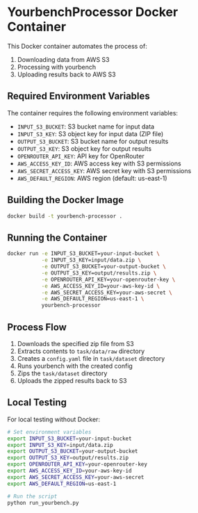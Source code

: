 # YourbenchProcessor Docker Container

This Docker container automates the process of:
1. Downloading data from AWS S3
2. Processing with yourbench
3. Uploading results back to AWS S3

## Required Environment Variables

The container requires the following environment variables:

- `INPUT_S3_BUCKET`: S3 bucket name for input data
- `INPUT_S3_KEY`: S3 object key for input data (ZIP file)
- `OUTPUT_S3_BUCKET`: S3 bucket name for output results
- `OUTPUT_S3_KEY`: S3 object key for output results
- `OPENROUTER_API_KEY`: API key for OpenRouter
- `AWS_ACCESS_KEY_ID`: AWS access key with S3 permissions
- `AWS_SECRET_ACCESS_KEY`: AWS secret key with S3 permissions
- `AWS_DEFAULT_REGION`: AWS region (default: us-east-1)

## Building the Docker Image

```bash
docker build -t yourbench-processor .
```

## Running the Container

```bash
docker run -e INPUT_S3_BUCKET=your-input-bucket \
           -e INPUT_S3_KEY=input/data.zip \
           -e OUTPUT_S3_BUCKET=your-output-bucket \
           -e OUTPUT_S3_KEY=output/results.zip \
           -e OPENROUTER_API_KEY=your-openrouter-key \
           -e AWS_ACCESS_KEY_ID=your-aws-key-id \
           -e AWS_SECRET_ACCESS_KEY=your-aws-secret \
           -e AWS_DEFAULT_REGION=us-east-1 \
           yourbench-processor
```

## Process Flow

1. Downloads the specified zip file from S3
2. Extracts contents to `task/data/raw` directory
3. Creates a `config.yaml` file in `task/dataset` directory
4. Runs yourbench with the created config
5. Zips the `task/dataset` directory
6. Uploads the zipped results back to S3

## Local Testing

For local testing without Docker:

```bash
# Set environment variables
export INPUT_S3_BUCKET=your-input-bucket
export INPUT_S3_KEY=input/data.zip
export OUTPUT_S3_BUCKET=your-output-bucket
export OUTPUT_S3_KEY=output/results.zip
export OPENROUTER_API_KEY=your-openrouter-key
export AWS_ACCESS_KEY_ID=your-aws-key-id
export AWS_SECRET_ACCESS_KEY=your-aws-secret
export AWS_DEFAULT_REGION=us-east-1

# Run the script
python run_yourbench.py
```
